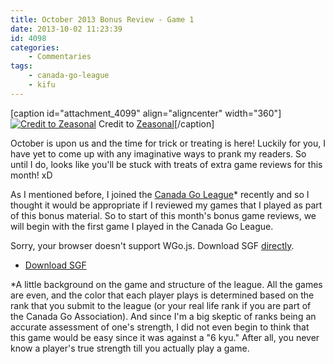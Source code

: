 ```yaml
---
title: October 2013 Bonus Review - Game 1
date: 2013-10-02 11:23:39
id: 4098
categories:
	- Commentaries
tags:
 	- canada-go-league
	- kifu
---
```


[caption id="attachment_4099" align="aligncenter" width="360"][![Credit to Zeasonal](http://www.bengozen.com/wp-content/uploads/2013/10/Cosplay___Hikaru_no_Go_by_Zeasonal.jpg)](http://www.bengozen.com/wp-content/uploads/2013/10/Cosplay___Hikaru_no_Go_by_Zeasonal.jpg) Credit to [Zeasonal](http://zeasonal.deviantart.com/art/Cosplay-Hikaru-no-GO-2007-63984274)[/caption]

October is upon us and the time for trick or treating is here! Luckily for you, I have yet to come up with any imaginative ways to prank my readers. So until I do, looks like you'll be stuck with treats of extra game reviews for this month! xD

As I mentioned before, I joined the [Canada Go League](http://www.bengozen.com/canadian-go-league/ "Canadian Go League")* recently and so I thought it would be appropriate if I reviewed my games that I played as part of this bonus material. So to start of this month's bonus game reviews, we will begin with the first game I played in the Canada Go League.

<article>
	<section data-wgo="/kifu/2013/2013.10.02-October-2013-Bonus-Review-Game-1.sgf" data-wgo-enablewheel="false" style="width: 100%">
	  <p>Sorry, your browser doesn't support WGo.js. Download SGF <a href="/kifu/2013/2013.10.02-October-2013-Bonus-Review-Game-1.sgf">directly</a>.</p>
	</section>
	<div><ul><li><a href="/kifu/2013/2013.10.02-October-2013-Bonus-Review-Game-1.sgf">Download SGF</a></li></ul></div>
</article>

*A little background on the game and structure of the league. All the games are even, and the color that each player plays is determined based on the rank that you submit to the league (or your real life rank if you are part of the Canada Go Association). And since I'm a big skeptic of ranks being an accurate assessment of one's strength, I did not even begin to think that this game would be easy since it was against a "6 kyu." After all, you never know a player's true strength till you actually play a game.